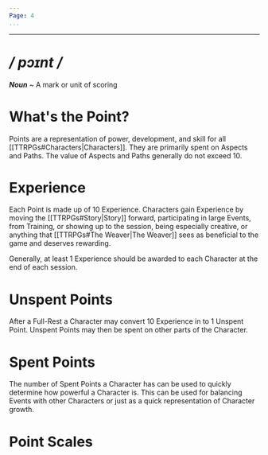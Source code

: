 ```yaml
---
Page: 4
...
```

---
# */ pɔɪnt /*
***Noun*** ~ A mark or unit of scoring
# What's the Point?
Points are a representation of power, development, and skill for all [[TTRPGs#Characters|Characters]]. They are primarily spent on Aspects and Paths. The value of Aspects and Paths generally do not exceed 10.
# Experience
Each Point is made up of 10 Experience. Characters gain Experience by moving the [[TTRPGs#Story|Story]] forward, participating in large Events, from Training, or showing up to the session, being especially creative, or anything that [[TTRPGs#The Weaver|The Weaver]] sees as beneficial to the game and deserves rewarding.

Generally, at least 1 Experience should be awarded to each Character at the end of each session.
# Unspent Points
After a Full-Rest a Character may convert 10 Experience in to 1 Unspent Point. Unspent Points may then be spent on other parts of the Character.
# Spent Points
The number of Spent Points a Character has can be used to quickly determine how powerful a Character is. This can be used for balancing Events with other Characters or just as a quick representation of Character growth.
# Point Scales
